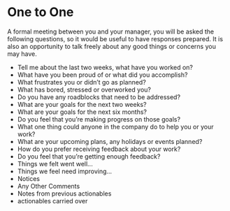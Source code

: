 # One to One

A formal meeting between you and your manager, you will be asked the following questions, so it would be useful to
 have responses prepared. It is also an opportunity to talk freely about any good things or concerns you may have.
 
* Tell me about the last two weeks, what have you worked on?
* What have you been proud of or what did you accomplish?
* What frustrates you or didn’t go as planned?
* What has bored, stressed or overworked you?
* Do you have any roadblocks that need to be addressed?
* What are your goals for the next two weeks?
* What are your goals for the next six months?
* Do you feel that you’re making progress on those goals?
* What one thing could anyone in the company do to help you or your work?
* What are your upcoming plans, any holidays or events planned?
* How do you prefer receiving feedback about your work?
* Do you feel that you’re getting enough feedback?
* Things we felt went well...
* Things we feel need improving…
* Notices
* Any Other Comments
* Notes from previous actionables
* actionables carried over

